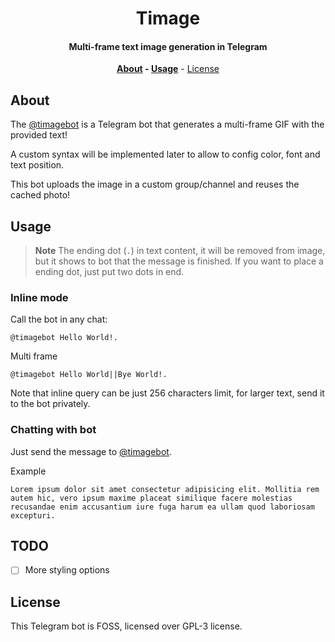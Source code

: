 <div align=center>

# Timage

#### Multi-frame text image generation in Telegram

**[About](#about) - [Usage](#usage)** - [License](#license)

</div>

## About

The [@timagebot](https://timagebot.t.me) is a Telegram bot that generates a
multi-frame GIF with the provided text!

A custom syntax will be implemented later to allow to config color, font and
text position.

This bot uploads the image in a custom group/channel and reuses the cached photo!

## Usage

> **Note**
> The ending dot (`.`) in text content, it will be removed from image, but
> it shows to bot that the message is finished. If you want to place a ending dot,
> just put two dots in end.

### Inline mode

Call the bot in any chat:

```text
@timagebot Hello World!.
```

Multi frame

```text
@timagebot Hello World||Bye World!.
```

Note that inline query can be just 256 characters limit, for larger text, send
it to the bot privately.

### Chatting with bot

Just send the message to [@timagebot](https://timagebot.t.me).

Example

```
Lorem ipsum dolor sit amet consectetur adipisicing elit. Mollitia rem autem hic, vero ipsum maxime placeat similique facere molestias recusandae enim accusantium iure fuga harum ea ullam quod laboriosam excepturi.
```

## TODO

- [ ] More styling options

## License

This Telegram bot is FOSS, licensed over GPL-3 license.
